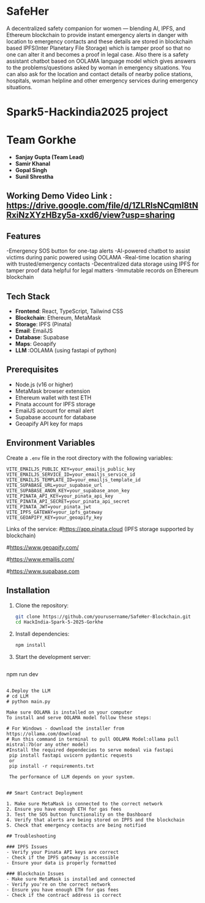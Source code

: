 # SafeHer
A decentralized safety companion for women — blending AI, IPFS, and Ethereum blockchain to provide instant emergency alerts in danger with location to emergency contacts and these details are stored in blockchain based IPFS(Inter Planetary File Storage) which is tamper proof so that no one can alter it and becomes a proof in legal case.
Also there is a safety assistant chatbot based on OOLAMA language model which gives answers to the problems/questions asked by woman in emergency situations.
You can also ask for the location and contact details of nearby police stations, hospitals, woman helpline and other emergency services during emergency situations.

# Spark5-Hackindia2025 project
# Team Gorkhe
- **Sanjay Gupta (Team Lead)**
- **Samir Khanal**
- **Gopal Singh**
- **Sunil Shrestha**

## Working Demo Video Link : https://drive.google.com/file/d/1ZLRlsNCqmI8tNRxiNzXYzHBzy5a-xxd6/view?usp=sharing

## Features
-Emergency SOS button for one-tap alerts
-AI-powered chatbot to assist victims during panic powered using OOLAMA
-Real-time location sharing with trusted/emergency contacts
-Decentralized data storage using IPFS for tamper proof data helpful for legal matters
-Immutable records on Ethereum blockchain


## Tech Stack
- **Frontend**: React, TypeScript, Tailwind CSS
- **Blockchain**: Ethereum, MetaMask
- **Storage**: IPFS (Pinata)
- **Email**: EmailJS
- **Database**: Supabase
- **Maps**: Geoapify
- **LLM** :OOLAMA (using fastapi of python)


## Prerequisites
- Node.js (v16 or higher)
- MetaMask browser extension
- Ethereum wallet with test ETH
- Pinata account for IPFS storage
- EmailJS account for email alert
- Supabase account for database
- Geoapify API key for maps

## Environment Variables
Create a `.env` file in the root directory with the following variables:

```
VITE_EMAILJS_PUBLIC_KEY=your_emailjs_public_key
VITE_EMAILJS_SERVICE_ID=your_emailjs_service_id
VITE_EMAILJS_TEMPLATE_ID=your_emailjs_template_id
VITE_SUPABASE_URL=your_supabase_url
VITE_SUPABASE_ANON_KEY=your_supabase_anon_key
VITE_PINATA_API_KEY=your_pinata_api_key
VITE_PINATA_API_SECRET=your_pinata_api_secret
VITE_PINATA_JWT=your_pinata_jwt
VITE_IPFS_GATEWAY=your_ipfs_gateway
VITE_GEOAPIFY_KEY=your_geoapify_key
```
Links of the service:
#https://app.pinata.cloud (IPFS storage supported by blockchain) 

#https://www.geoapify.com/

#https://www.emailjs.com/

#https://www.supabase.com




## Installation

1. Clone the repository:
   ```bash
   git clone https://github.com/yourusername/SafeHer-Blockchain.git
   cd HackIndia-Spark-5-2025-Gorkhe
   ```

2. Install dependencies:
   ```bash
   npm install
   ```

3. Start the development server:
   ```bash
npm run dev
```

4.Deploy the LLM
# cd LLM
# python main.py

Make sure OOLAMA is installed on your computer
To install and serve OOLAMA model follow these steps:

# For Windows - download the installer from https://ollama.com/download
# Run this command in terminal to pull OOLAMA Model:ollama pull mistral:7b(or any other model)
#Install the required dependecies to serve modeal via fastapi
 pip install fastapi uvicorn pydantic requests
 or 
 pip install -r requirements.txt

 The performance of LLM depends on your system.


## Smart Contract Deployment

1. Make sure MetaMask is connected to the correct network
2. Ensure you have enough ETH for gas fees
3. Test the SOS button functionality on the Dashboard
4. Verify that alerts are being stored on IPFS and the blockchain
5. Check that emergency contacts are being notified

## Troubleshooting

### IPFS Issues
- Verify your Pinata API keys are correct
- Check if the IPFS gateway is accessible
- Ensure your data is properly formatted

### Blockchain Issues
- Make sure MetaMask is installed and connected
- Verify you're on the correct network
- Ensure you have enough ETH for gas fees
- Check if the contract address is correct
